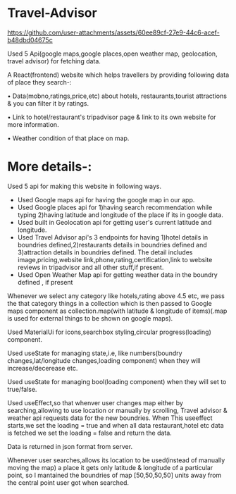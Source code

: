 
# Travel-Advisor

https://github.com/user-attachments/assets/60ee89cf-27e9-44c6-acef-b48dbd04675c


Used 5 Api(google maps,google places,open weather map, geolocation, travel advisor) for fetching data.

A React(frontend) website which helps travellers by providing following data of place they search-:

• Data(mobno,ratings,price,etc) about hotels, restaurants,tourist attractions & you can filter it by ratings.

• Link to hotel/restaurant's tripadvisor page & link to its own website for more information.

• Weather condition of that place on map.


# More details-:
Used 5 api for making this website in following ways.
* Used Google maps api for having the google map in our app.
* Used Google places api for 1)having search recommendation while typing  2)having latitude and longitude of the place if its in google data.
* Used built in Geolocation api for getting user's current latitude and longitude.
* Used Travel Advisor api's 3 endpoints for having 1)hotel details in boundries defined,2)restaurants details in boundries defined and 3)attraction details in boundries defined. The detail includes image,pricing,website link,phone,rating,certification,link to website reviews in tripadvisor and all other stuff,if present.
* Used Open Weather Map api for getting weather data in the boundry defined , if present


Whenever we select any category like hotels,rating above 4.5 etc, we pass the that category things in a collection which is then passed to Google maps component as collection.map(with latitude & longitude of items)(.map is used for external things to be shown on google maps).

Used MaterialUi for icons,searchbox styling,circular progress(loading) component.


Used useState for managing state,i.e, like numbers(boundry changes,lat/longitude changes,loading component) when they will increase/decerease etc.

Used useState for managing bool(loading component) when they will set to true/false.

Used useEffect,so that whenver user changes map either by searching,allowing to use location or manually by scrolling, Travel advisor & weather api requests data for the new boundries. When This useeffect starts,we set the loading = true and when all data restaurant,hotel etc data is fetched we set the loading = false and return the data.

Data is returned in json format from server.

Whenever user searches,allows its location to be used(instead of manually moving the map) a place it gets only latitude & longitude of a particular point, so I mantained the boundries of map [50,50,50,50] units away from the central point user got when searched.


